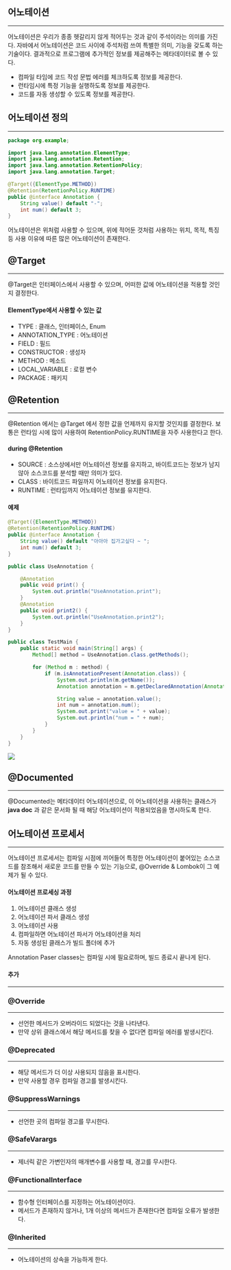 ## 어노테이션
-----
어노테이션은 우리가 종종 헷갈리지 않게 적어두는 것과 같이 주석이라는 의미를 가진다.
자바에서 어노테이션은 코드 사이에 주석처럼 쓰여 특별한 의미, 기능을 갖도록 하는 기술이다.
결과적으로 프로그램에 추가적인 정보를 제공해주는 메타데이터로 볼 수 있다.

- 컴파일 타임에 코드 작성 문법 에러를 체크하도록 정보를 제공한다.
- 런타임시에 특정 기능을 실행하도록 정보를 제공한다.
- 코드를 자동 생성할 수 있도록 정보를 제공한다.

## 어노테이션 정의
-----
```java
package org.example;

import java.lang.annotation.ElementType;
import java.lang.annotation.Retention;
import java.lang.annotation.RetentionPolicy;
import java.lang.annotation.Target;

@Target({ElementType.METHOD})
@Retention(RetentionPolicy.RUNTIME)
public @interface Annotation {
    String value() default "-";
    int num() default 3;
}

```
어노테이션은 위처럼 사용할 수 있으며, 위에 적어둔 것처럼 사용하는 위치, 목적, 특징 등 사용 이유에 따른 많은 어노테이션이 존재한다.

## @Target
-----
@Target은 인터페이스에서 사용할 수 있으며, 어떠한 값에 어노테이션을 적용할 것인지 결정한다.

#### ElementType에서 사용할 수 있는 값
- TYPE : 클래스, 인터페이스, Enum
- ANNOTATION_TYPE : 어노테이션
- FIELD : 필드
- CONSTRUCTOR : 생성자
- METHOD : 메소드
- LOCAL_VARIABLE : 로컬 변수
- PACKAGE : 패키지

## @Retention
-----
@Retention 에서는 @Target 에서 정한 값을 언제까지 유지할 것인지를 결정한다.
보통은 런타임 시에 많이 사용하여 RetentionPolicy.RUNTIME을 자주 사용한다고 한다.

#### during @Retention
- SOURCE : 소스상에서만 어노테이션 정보를 유지하고, 바이트코드는 정보가 남지 않아 소스코드를 분석할 때만 의미가 있다.
- CLASS : 바이트코드 파일까지 어노테이션 정보를 유지한다.
- RUNTIME : 런타임까지 어노테이션 정보를 유지한다.

#### 예제
```java
@Target({ElementType.METHOD})
@Retention(RetentionPolicy.RUNTIME)
public @interface Annotation {
    String value() default "아아아 집가고싶다 ~ ";
    int num() default 3;
}

public class UseAnnotation {

    @Annotation
    public void print() {
        System.out.println("UseAnnotation.print");
    }
    @Annotation
    public void print2() {
        System.out.println("UseAnnotation.print2");
    }
}

public class TestMain {
    public static void main(String[] args) {
        Method[] method = UseAnnotation.class.getMethods();

        for (Method m : method) {
            if (m.isAnnotationPresent(Annotation.class)) {
                System.out.println(m.getName());
                Annotation annotation = m.getDeclaredAnnotation(Annotation.class);

                String value = annotation.value();
                int num = annotation.num();
                System.out.print("value = " + value);
                System.out.println("num = " + num);
            }
        }
    }
}

```
![](https://velog.velcdn.com/images/dymnam/post/aac94bbc-d94a-495f-b2d1-a5742ff5c183/image.png)

## @Documented
-----
@Documented는 메타데이터 어노테이션으로, 이 어노테이션을 사용하는 클래스가 **java doc** 과 같은 문서화 될 때 해당 어노테이션이 적용되었음을 명시하도록 한다.

## 어노테이션 프로세서
-----
어노테이션 프로세서는 컴파일 시점에 끼어들어 특정한 어노테이션이 붙어있는 소스코드를 참조해서 새로운 코드를 만들 수 있는 기능으로, @Override & Lombok이 그 예제가 될 수 있다.

#### 어노테이션 프로세싱 과정
1. 어노테이션 클래스 생성
2. 어노테이션 파서 클래스 생성
3. 어노테이션 사용
4. 컴파일하면 어노테이션 파서가 어노테이션을 처리
5. 자동 생성된 클래스가 빌드 폴더에 추가

Annotation Paser classes는 컴파일 시에 필요로하며, 빌드 종료시 끝나게 된다.

#### **추가**
-----
### @Override
-----
- 선언한 메서드가 오버라이드 되었다는 것을 나타낸다.
- 만약 상위 클래스에서 해당 메서드를 찾을 수 없다면 컴파일 에러를 발생시킨다.

### @Deprecated
-----
- 해당 메서드가 더 이상 사용되지 않음을 표시한다.
- 만약 사용할 경우 컴파일 경고를 발생시킨다.

### @SuppressWarnings
-----
- 선언한 곳의 컴파일 경고를 무시한다.

### @SafeVarargs
-----
- 제너릭 같은 가변인자의 매개변수를 사용할 때, 경고를 무시한다.

### @FunctionalInterface
-----
- 함수형 인터페이스를 지정하는 어노테이션이다.
- 메서드가 존재하지 않거나, 1개 이상의 메서드가 존재한다면 컴파일 오류가 발생한다.

### @Inherited
------
- 어노테이션의 상속을 가능하게 한다.
